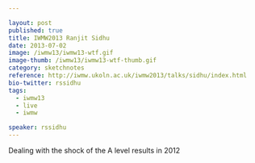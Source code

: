 ```yaml
---

layout: post
published: true
title: IWMW2013 Ranjit Sidhu
date: 2013-07-02
image: /iwmw13/iwmw13-wtf.gif
image-thumb: /iwmw13/iwmw13-wtf-thumb.gif
category: sketchnotes
reference: http://iwmw.ukoln.ac.uk/iwmw2013/talks/sidhu/index.html
bio-twitter: rssidhu
tags:
  - iwmw13
  - live
  - iwmw

speaker: rssidhu
---
```


Dealing with the shock of the A level results in 2012
